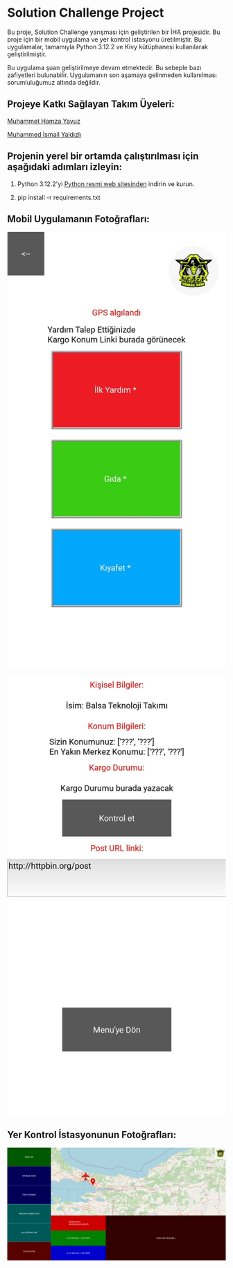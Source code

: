 # Solution Challenge Project

Bu proje, Solution Challenge yarışması için geliştirilen bir İHA projesidir. Bu proje için bir mobil uygulama ve yer kontrol istasyonu üretilmiştir. Bu uygulamalar, tamamıyla Python 3.12.2 ve Kivy kütüphanesi kullanılarak geliştirilmiştir.

Bu uygulama şuan geliştirilmeye devam etmektedir. Bu sebeple bazı zafiyetleri bulunabilir. Uygulamanın son aşamaya gelinmeden kullanılması sorumluluğumuz altında değildir.

## Projeye Katkı Sağlayan Takım Üyeleri:

[Muhammet Hamza Yavuz](https://github.com/hamza37yavuz)

[Muhammed İsmail Yaldızlı](https://github.com/SanalRosto)


## Projenin yerel bir ortamda çalıştırılması için aşağıdaki adımları izleyin:

1. Python 3.12.2'yi [Python resmi web sitesinden](https://www.python.org/downloads/) indirin ve kurun.

2. pip install -r requirements.txt

## Mobil Uygulamanın Fotoğrafları:

![Mobil Uygulama Ekranı](https://github.com/hamza37yavuz/sc_project/blob/main/images/main_page.jpeg)


![Mobil Uygulama Ekranı 2](https://github.com/hamza37yavuz/sc_project/blob/main/images/second_page.jpeg)

## Yer Kontrol İstasyonunun Fotoğrafları:

![Mobil Uygulama Ekranı](https://github.com/hamza37yavuz/sc_project/blob/main/images/control_station.png)
